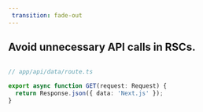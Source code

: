 ```yaml
---
 transition: fade-out
---
```


## Avoid unnecessary API calls in RSCs.

```ts

// app/api/data/route.ts

export async function GET(request: Request) {
  return Response.json({ data: 'Next.js' });
}
```
